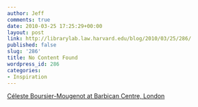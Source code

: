 ```yaml
---
author: Jeff
comments: true
date: 2010-03-25 17:25:29+00:00
layout: post
link: http://librarylab.law.harvard.edu/blog/2010/03/25/286/
published: false
slug: '286'
title: No Content Found
wordpress_id: 286
categories:
- Inspiration
---
```


[](http://www.youtube.com/watch?v=89Kz8Nxb-Bg&feature=player_embedded)[Céleste Boursier-Mougenot at Barbican Centre, London](http://www.youtube.com/watch?v=89Kz8Nxb-Bg&feature=player_embedded)

